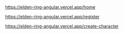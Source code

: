 https://elden-ring-angular.vercel.app/home


https://elden-ring-angular.vercel.app/register


https://elden-ring-angular.vercel.app/create-character